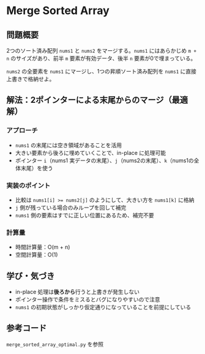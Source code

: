 # Merge Sorted Array

## 問題概要
2つのソート済み配列 `nums1` と `nums2` をマージする。`nums1` にはあらかじめ `m + n` のサイズがあり、前半 `m` 要素が有効データ、後半 `n` 要素が0で埋まっている。

`nums2` の全要素を `nums1` にマージし、1つの昇順ソート済み配列を `nums1` に直接上書きで格納せよ。

## 解法：2ポインターによる末尾からのマージ（最適解）

### アプローチ
- `nums1` の末尾には空き領域があることを活用
- 大きい要素から後ろに埋めていくことで、in-place に処理可能
- ポインター `i`（nums1 実データの末尾）、`j`（nums2の末尾）、`k`（nums1の全体末尾）を使う

### 実装のポイント
- 比較は `nums1[i] >= nums2[j]` のようにして、大きい方を `nums1[k]` に格納
- `j` 側が残っている場合のみループを回して補完
- `nums1` 側の要素はすでに正しい位置にあるため、補完不要

### 計算量
- 時間計算量：O(m + n)
- 空間計算量：O(1)

## 学び・気づき
- in-place 処理は**後ろから**行うと上書きが発生しない
- ポインター操作で条件をミスるとバグになりやすいので注意
- `nums1` の初期状態がしっかり仮定通りになっていることを前提にしている

## 参考コード
`merge_sorted_array_optimal.py` を参照
